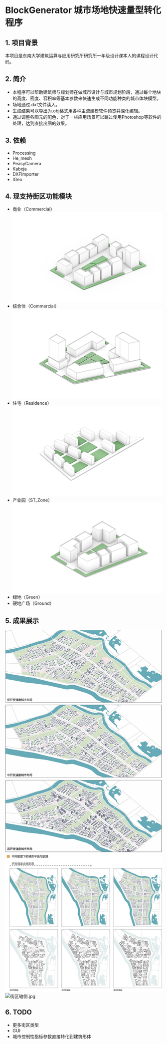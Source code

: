 # BlockGenerator 城市场地快速量型转化程序
## 1. 项目背景
本项目是东南大学建筑运算与应用研究所研究所一年级设计课本人的课程设计代码。
## 2. 简介
- 本程序可以帮助建筑师与规划师在做城市设计与城市规划阶段，通过每个地块的高度、密度、容积率等基本参数来快速生成不同功能种类的城市体块模型。
- 场地通过.dxf文件读入。
-  生成结果可以导出为.obj格式用各种主流建模软件预览并深化编辑。
- 通过调整各图元的配色，对于一些应用场景可以跳过使用Photoshop等软件的处理，达到直接出图的效果。

## 3. 依赖
- Processing
- He_mesh
- PeasyCamera
- Kabeja
- DXFImporter
- IGeo

## 4. 现支持街区功能模块
- 商业（Commercial）
  ![商业](https://github.com/AlessioWang/BlockGeneration/blob/e01a9f6cbad2107d236fb8e1cec1eb04db0f974e/src/Pics/commercial.jpg?raw=true)
- 综合体（Commercial）
  ![综合体](https://github.com/AlessioWang/BlockGeneration/blob/e01a9f6cbad2107d236fb8e1cec1eb04db0f974e/src/Pics/high.jpg?raw=true)
- 住宅（Residence）
  ![住宅](https://github.com/AlessioWang/BlockGeneration/blob/e01a9f6cbad2107d236fb8e1cec1eb04db0f974e/src/Pics/residence.jpg?raw=true)
- 产业园（ST_Zone）
  ![产业园](https://github.com/AlessioWang/BlockGeneration/blob/e01a9f6cbad2107d236fb8e1cec1eb04db0f974e/src/Pics/ST_Zone.jpg?raw=true)
- 绿地（Green）
- 硬地广场（Ground）

## 5. 成果展示
![城市轴侧](https://github.com/AlessioWang/BlockGeneration/blob/e01a9f6cbad2107d236fb8e1cec1eb04db0f974e/src/Pics/%E5%9F%8E%E5%B8%82%E8%BD%B4%E4%BE%A7.jpg?raw=true)
![城市平面](https://github.com/AlessioWang/BlockGeneration/blob/e01a9f6cbad2107d236fb8e1cec1eb04db0f974e/src/Pics/%E5%9F%8E%E5%B8%82%E5%B9%B3%E9%9D%A2.jpg?raw=true)
![街区轴侧.jpg](https://github.com/AlessioWang/BlockGeneration/blob/e01a9f6cbad2107d236fb8e1cec1eb04db0f974e/src/Pics/%E8%A1%97%E5%8C%BA%E8%BD%B4%E4%BE%A7.jpg?raw=true)

## 6. TODO
- 更多街区类型
- GUI
- 城市控制性指标参数直接转化到建筑形体